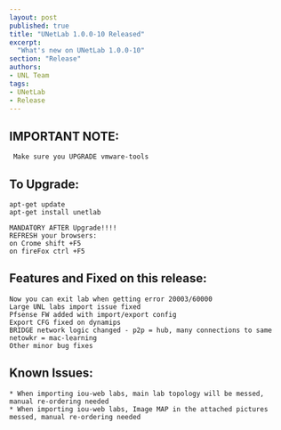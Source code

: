 ```yaml
---
layout: post
published: true
title: "UNetLab 1.0.0-10 Released"
excerpt:
  "What's new on UNetLab 1.0.0-10"
section: "Release"
authors:
- UNL Team
tags:
- UNetLab
- Release
---
```


## IMPORTANT NOTE:

~~~
 Make sure you UPGRADE vmware-tools
~~~

## To Upgrade:

~~~
apt-get update
apt-get install unetlab

MANDATORY AFTER Upgrade!!!!
REFRESH your browsers:
on Crome shift +F5
on fireFox ctrl +F5
~~~

## Features and Fixed on this release:

~~~
Now you can exit lab when getting error 20003/60000
Large UNL labs import issue fixed
Pfsense FW added with import/export config
Export CFG fixed on dynamips
BRIDGE network logic changed - p2p = hub, many connections to same netowkr = mac-learning
Other minor bug fixes
~~~


## Known Issues:

~~~
* When importing iou-web labs, main lab topology will be messed, manual re-ordering needed
* When importing iou-web labs, Image MAP in the attached pictures messed, manual re-ordering needed
~~~
